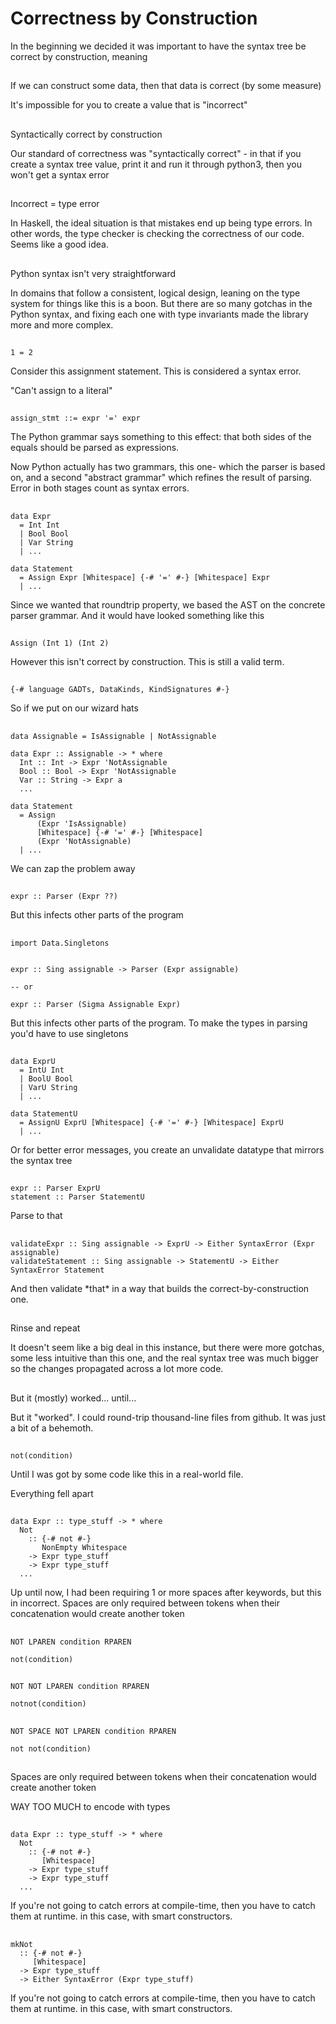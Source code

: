 # Correctness by Construction
<div class="notes">
In the beginning we decided it was important to have the syntax tree be correct by
construction, meaning
</div>

##

If we can construct some data, then that data is correct (by some measure)

<div class="notes">
It's impossible for you to create a value that is "incorrect"
</div>

##

Syntactically correct by construction

<div class="notes">
Our standard of correctness was "syntactically correct" - in that if you create a syntax
tree value, print it and run it through python3, then you won't get a syntax error
</div>

##

Incorrect = type error

<div class="notes">
In Haskell, the ideal situation is that mistakes end up being type errors. In other words,
the type checker is checking the correctness of our code. Seems like a good idea.
</div>

##

Python syntax isn't very straightforward

<div class="notes">
In domains that follow a consistent, logical design, leaning on the type system for things
like this is a boon. But there are so many gotchas in the Python syntax, and fixing each
one with type invariants made the library more and more complex.
</div>

##

`1 = 2`

<div class="notes">
Consider this assignment statement. This is considered a syntax error.

"Can't assign to a literal"
</div>

##

`assign_stmt ::= expr '=' expr`

<div class="notes">
The Python grammar says something to this effect: that both sides of the equals should be
parsed as expressions.

Now Python actually has two grammars, this one- which the parser is based on, and a second
"abstract grammar" which refines the result of parsing. Error in both stages count as
syntax errors.
</div>

##

```
data Expr
  = Int Int
  | Bool Bool 
  | Var String
  | ...

data Statement
  = Assign Expr [Whitespace] {-# '=' #-} [Whitespace] Expr
  | ...
```

<div class="notes">
Since we wanted that roundtrip property, we based the AST on the concrete parser grammar.
And it would have looked something like this
</div>

##

```
Assign (Int 1) (Int 2)
```

<div class="notes">
However this isn't correct by construction. This is still a valid term.
</div>

##

```
{-# language GADTs, DataKinds, KindSignatures #-}
```

<div class="notes">
So if we put on our wizard hats
</div>

##

```
data Assignable = IsAssignable | NotAssignable

data Expr :: Assignable -> * where
  Int :: Int -> Expr 'NotAssignable
  Bool :: Bool -> Expr 'NotAssignable
  Var :: String -> Expr a
  ...

data Statement
  = Assign
      (Expr 'IsAssignable)
      [Whitespace] {-# '=' #-} [Whitespace]
      (Expr 'NotAssignable)
  | ...
```

<div class="notes">
We can zap the problem away
</div>

##

```
expr :: Parser (Expr ??)
```

<div class="notes">
But this infects other parts of the program
</div>

##

```
import Data.Singletons


expr :: Sing assignable -> Parser (Expr assignable)

-- or

expr :: Parser (Sigma Assignable Expr)
```

<div class="notes">
But this infects other parts of the program. To make the types in parsing you'd have to use
singletons
</div>

##

```
data ExprU
  = IntU Int
  | BoolU Bool 
  | VarU String
  | ...

data StatementU
  = AssignU ExprU [Whitespace] {-# '=' #-} [Whitespace] ExprU
  | ...
```

<div class="notes">
Or for better error messages, you create an unvalidate datatype that mirrors the syntax
tree
</div>

##

```
expr :: Parser ExprU
statement :: Parser StatementU
```

<div class="notes">
Parse to that
</div>

##

```
validateExpr :: Sing assignable -> ExprU -> Either SyntaxError (Expr assignable)
validateStatement :: Sing assignable -> StatementU -> Either SyntaxError Statement
```

<div class="notes">
And then validate *that* in a way that builds the correct-by-construction one.
</div>

##

Rinse and repeat

<div class="notes">
It doesn't seem like a big deal in this instance, but there were more gotchas, some less
intuitive than this one, and the real syntax tree was much bigger so the changes propagated
across a lot more code.
</div>

##

But it (mostly) worked... until...

<div class="notes">
But it "worked". I could round-trip thousand-line files from github. It was just a bit of
a behemoth.
</div>

##

`not(condition)`

<div class="notes">
Until I was got by some code like this in a real-world file.

Everything fell apart
</div>

##

```
data Expr :: type_stuff -> * where
  Not
    :: {-# not #-}
       NonEmpty Whitespace
    -> Expr type_stuff
    -> Expr type_stuff 
  ...
```

<div class="notes">
Up until now, I had been requiring 1 or more spaces after keywords, but this in incorrect.
Spaces are only required between tokens when their concatenation would create another token
</div>

##

```
NOT LPAREN condition RPAREN

not(condition)
```

##

```
NOT NOT LPAREN condition RPAREN

notnot(condition)
```

##

```
NOT SPACE NOT LPAREN condition RPAREN

not not(condition)
```

##

Spaces are only required between tokens when their concatenation would create another token

<div class="notes">
WAY TOO MUCH to encode with types 
</div>

##

```
data Expr :: type_stuff -> * where
  Not
    :: {-# not #-}
       [Whitespace]
    -> Expr type_stuff
    -> Expr type_stuff 
  ...
```

<div class="notes">
If you're not going to catch errors at compile-time, then you have to catch them at runtime.
in this case, with smart constructors.
</div>

##

```
mkNot
  :: {-# not #-}
     [Whitespace]
  -> Expr type_stuff
  -> Either SyntaxError (Expr type_stuff)
```

<div class="notes">
If you're not going to catch errors at compile-time, then you have to catch them at runtime.
in this case, with smart constructors.
</div>
